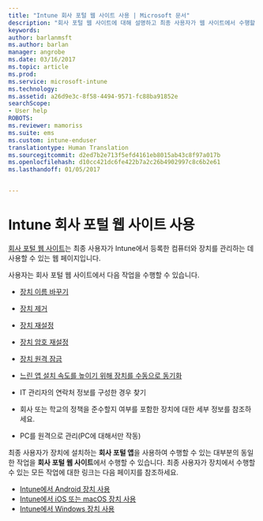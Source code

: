```yaml
---
title: "Intune 회사 포털 웹 사이트 사용 | Microsoft 문서"
description: "회사 포털 웹 사이트에 대해 설명하고 최종 사용자가 웹 사이트에서 수행할 수 있는 작업 단계로 연결되는 링크를 제공합니다."
keywords: 
author: barlanmsft
ms.author: barlan
manager: angrobe
ms.date: 03/16/2017
ms.topic: article
ms.prod: 
ms.service: microsoft-intune
ms.technology: 
ms.assetid: a26d9e3c-8f58-4494-9571-fc88ba91852e
searchScope:
- User help
ROBOTS: 
ms.reviewer: mamoriss
ms.suite: ems
ms.custom: intune-enduser
translationtype: Human Translation
ms.sourcegitcommit: d2ed7b2e713f5efd4161eb8015ab43c8f97a017b
ms.openlocfilehash: d10cc421dc6fe422b7a2c26b4902997c8c6b2e61
ms.lasthandoff: 01/05/2017


---
```


# <a name="using-the-intune-company-portal-website"></a>Intune 회사 포털 웹 사이트 사용
[회사 포털 웹 사이트](http://portal.manage.microsoft.com)는 최종 사용자가 Intune에서 등록한 컴퓨터와 장치를 관리하는 데 사용할 수 있는 웹 페이지입니다.

사용자는 회사 포털 웹 사이트에서 다음 작업을 수행할 수 있습니다.

-   [장치 이름 바꾸기](rename-your-device-cpwebsite.md)

-   [장치 제거](remove-your-device-cpwebsite.md)

-   [장치 재설정](reset-your-device-cpwebsite.md)

-   [장치 암호 재설정](reset-your-passcode-cpwebsite.md)

-   [장치 원격 잠금](remote-lock-your-device-cpwebsite.md)

-    [느린 앱 설치 속도를 높이기 위해 장치를 수동으로 동기화](sync-your-device-manually-cpwebsite.md)

-   IT 관리자의 연락처 정보를 구성한 경우 찾기

-   회사 또는 학교의 정책을 준수할지 여부를 포함한 장치에 대한 세부 정보를 참조하세요.

-   PC를 원격으로 관리(PC에 대해서만 작동)

최종 사용자가 장치에 설치하는 **회사 포털 앱**을 사용하여 수행할 수 있는 대부분의 동일한 작업을 **회사 포털 웹 사이트**에서 수행할 수 있습니다. 최종 사용자가 장치에서 수행할 수 있는 모든 작업에 대한 링크는 다음 페이지를 참조하세요.

- [Intune에서 Android 장치 사용](using-your-android-device-with-intune.md)
- [Intune에서 iOS 또는 macOS 장치 사용](using-your-ios-or-macOS-device-with-intune.md)
- [Intune에서 Windows 장치 사용](using-your-windows-device-with-intune.md)

